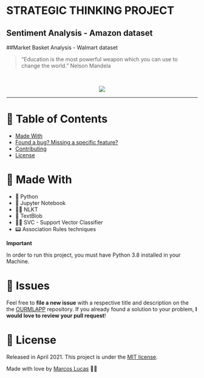 # STRATEGIC THINKING PROJECT

## Sentiment Analysis - Amazon dataset

##Market Basket Analysis - Walmart dataset

> “Education is the most powerful weapon which you can use to change the world.” Nelson Mandela

<br />
<p align="center"><img src=".github/sentimentApp.gif?raw=true"/></p>

---

# :pushpin: Table of Contents
* [Made With](#rocket-made-with)
* [Found a bug? Missing a specific feature?](#bug-issues)
* [Contributing](#tada-contributing)
* [License](#closed_book-license)

# :rocket: Made With

* 🐍 Python 
* 💫 Jupyter Notebook 
* 🤳🏻 NLKT 
* 💄 TextBlob
* 💅🏻 SVC - Support Vector Classifier
* 📟 Association Rules techniques


**Important**

In order to run this project, you must have Python 3.8 installed in your Machine.


# :bug: Issues

Feel free to **file a new issue** with a respective title and description on the the [OURMLAPP](https://github.com/AndreisSirlene/OURMLAPP/issues) repository. If you already found a solution to your problem, **I would love to review your pull request**!

# :closed_book: License

Released in April 2021.
This project is under the [MIT license](https://github.com/AndreisSirlene/OURMLAPPe/blob/master/LICENSE).

Made with love by [Marcos Lucas](https://github.com/AndreisSirlene) 💚🚀
